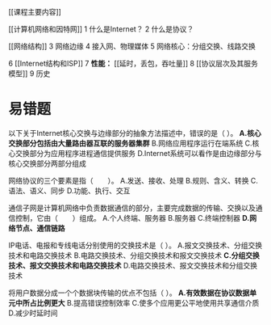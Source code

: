[[课程主要内容]]

[[计算机网络和因特网]]
1 什么是Internet？
2 什么是协议？

[[网络结构]]
3 网络边缘
4 接入网、物理媒体
5 网络核心：分组交换、线路交换

6 [[Internet结构和ISP]]
7 **性能：** [[延时，丢包，吞吐量]]
8 [[协议层次及其服务模型]]
9 历史

# 易错题

以下关于Internet核心交换与边缘部分的抽象方法描述中，错误的是（ ）。
 **A.核心交换部分包括由大量路由器互联的服务器集群**
 B.网络应用程序运行在端系统
 C.核心交换部分为应用程序进程通信提供服务
 D.Internet系统可以看作是由边缘部分与核心交换部分两部分组成

网络协议的三个要素是指（     ）。
 A.发送、接收、处理
 B.规则、含义、转换
 C.语法、语义、同步
 D.功能、执行、交互

通信子网是计算机网络中负责数据通信的部分，主要完成数据的传输、交换以及通信控制，它由（     ）组成。
 A.个人终端、服务器
 B.服务器
 C.终端控制器
 **D.网络节点、通信链路**

IP电话、电报和专线电话分别使用的交换技术是（ ）。
 A.报文交换技术、分组交换技术和电路交换技术
 B.电路交换技术、分组交换技术和报文交换技术
 **C.分组交换技术、报文交换技术和电路交换技术**
 D.电路交换技术、报文交换技术和分组交换技术

将用户数据分成一个个数据块传输的优点不包括（ ）。
 **A.有效数据在协议数据单元中所占比例更大**
 B.提高错误控制效率
 C.使多个应用更公平地使用共享通信介质
 D.减少时延时间
